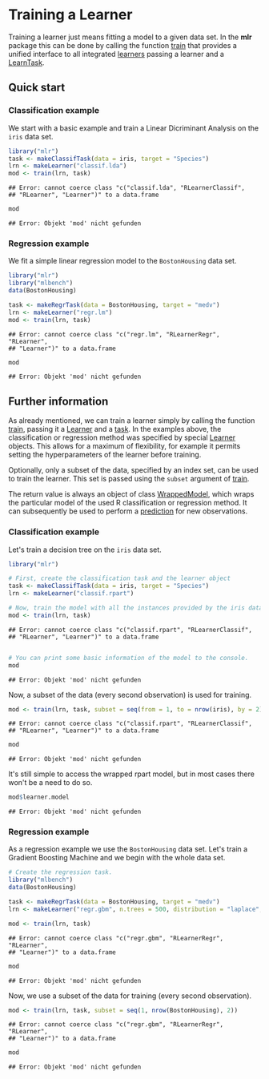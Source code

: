 Training a Learner
==================

Training a learner just means fitting a model to a given data set.
In the **mlr** package this can be done by calling the function [train](http://berndbischl.github.io/mlr/train.html) that 
provides a unified interface to all integrated [learners](http://berndbischl.github.io/mlr/learners.html) passing a learner 
and a [LearnTask](http://berndbischl.github.io/mlr/makeLearner.html).


Quick start
-----------

### Classification example

We start with a basic example and train a Linear Dicriminant Analysis on the ``iris`` data set.


```r
library("mlr")
task <- makeClassifTask(data = iris, target = "Species")
lrn <- makeLearner("classif.lda")
mod <- train(lrn, task)
```

```
## Error: cannot coerce class "c("classif.lda", "RLearnerClassif",
## "RLearner", "Learner")" to a data.frame
```

```r
mod
```

```
## Error: Objekt 'mod' nicht gefunden
```


### Regression example

We fit a simple linear regression model to the ``BostonHousing`` data set.


```r
library("mlr")
library("mlbench")
data(BostonHousing)

task <- makeRegrTask(data = BostonHousing, target = "medv")
lrn <- makeLearner("regr.lm")
mod <- train(lrn, task)
```

```
## Error: cannot coerce class "c("regr.lm", "RLearnerRegr", "RLearner",
## "Learner")" to a data.frame
```

```r
mod
```

```
## Error: Objekt 'mod' nicht gefunden
```


Further information
-------------------

As already mentioned, we can train a learner simply by
calling the function [train](http://berndbischl.github.io/mlr/train.html), passing it a [Learner](http://berndbischl.github.io/mlr/makeLearner.html) and a [task](http://berndbischl.github.io/mlr/SupervisedTask.html). 
In the examples above, the classification or regression method was specified 
by special [Learner](http://berndbischl.github.io/mlr/makeLearner.html) objects. This allows for a maximum of flexibility, for example it permits setting the hyperparameters of the learner before training. 

Optionally, only a subset of the data, specified by an index set, can be used to 
train the learner. This set is passed using the ``subset`` argument of [train](http://berndbischl.github.io/mlr/train.html).

The return value is always an object of class [WrappedModel](http://berndbischl.github.io/mlr/makeWrappedModel.html), which wraps the
particular model of the used R classification or regression method. It
can subsequently be used to perform a [prediction](http://berndbischl.github.io/mlr/predict.WrappedModel.html) for new
observations.


### Classification example

Let's train a decision tree on the ``iris`` data set.


```r
library("mlr")

# First, create the classification task and the learner object
task <- makeClassifTask(data = iris, target = "Species")
lrn <- makeLearner("classif.rpart")

# Now, train the model with all the instances provided by the iris data.
mod <- train(lrn, task)
```

```
## Error: cannot coerce class "c("classif.rpart", "RLearnerClassif",
## "RLearner", "Learner")" to a data.frame
```

```r

# You can print some basic information of the model to the console.
mod
```

```
## Error: Objekt 'mod' nicht gefunden
```


Now, a subset of the data (every second observation) is used for training.


```r
mod <- train(lrn, task, subset = seq(from = 1, to = nrow(iris), by = 2))
```

```
## Error: cannot coerce class "c("classif.rpart", "RLearnerClassif",
## "RLearner", "Learner")" to a data.frame
```

```r
mod
```

```
## Error: Objekt 'mod' nicht gefunden
```

  
It's still simple to access the wrapped rpart model, but in most cases there won't be a need to do so.


```r
mod$learner.model
```

```
## Error: Objekt 'mod' nicht gefunden
```



### Regression example

As a regression example we use the ``BostonHousing`` data set. Let's train a Gradient Boosting Machine and we begin with the whole data set.


```r
# Create the regression task.
library("mlbench")
data(BostonHousing)

task <- makeRegrTask(data = BostonHousing, target = "medv")
lrn <- makeLearner("regr.gbm", n.trees = 500, distribution = "laplace", interaction.depth = 3)

mod <- train(lrn, task)
```

```
## Error: cannot coerce class "c("regr.gbm", "RLearnerRegr", "RLearner",
## "Learner")" to a data.frame
```

```r
mod
```

```
## Error: Objekt 'mod' nicht gefunden
```


Now, we use a subset of the data for training (every second observation).


```r
mod <- train(lrn, task, subset = seq(1, nrow(BostonHousing), 2))
```

```
## Error: cannot coerce class "c("regr.gbm", "RLearnerRegr", "RLearner",
## "Learner")" to a data.frame
```

```r
mod
```

```
## Error: Objekt 'mod' nicht gefunden
```



